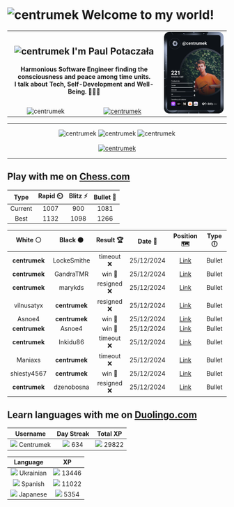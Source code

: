 <h1>
  <img
    src="https://emojis.slackmojis.com/emojis/images/1531849430/4246/blob-sunglasses.gif"
    width="30"
    alt="centrumek"
  />
  Welcome to my world!
</h1>

<table>
  <tbody>
    <tr>
      <td align="center" width="70%" colspan="2">
        <h2>
          <img
            src="https://raw.githubusercontent.com/MartinHeinz/MartinHeinz/master/wave.gif"
            width="30px"
            alt="centrumek"
          />
          I'm Paul Potaczała
        </h2>
        <h4>
          Harmonious Software Engineer finding the consciousness and peace among time units.
          <br/>
          I talk about Tech, Self-Development and Well-Being. 🌿🧘🚀
        </h4>
      </td>
      <td width="30%" rowspan="2">
        <a href="https://app.daily.dev/centrumek">
          <img
            src="./devcard.svg"
            alt="centrumek"
          />
        </a>
      </td>
    </tr>
    <tr align="center">
      <td>
        <img
          src="https://komarev.com/ghpvc/?username=centrumek&label=visitors&color=0e75b6&style=flat"
          alt="centrumek"
        >
      </td>
      <td>
        <a href="https://stackoverflow.com/users/14496012/centrumek">
          <img
            src="https://stackoverflow.com/users/flair/14496012.png?theme=dark"
            alt="centrumek"
          >
        </a>
      </td>
    </tr>
  </tbody>
</table>

---
<div align="center">
  <img 
    src="https://github-readme-stats.vercel.app/api?username=centrumek&show_icons=true&count_private=true&theme=dark&hide_border=true&hide=issues,contribs&bg_color=00000000"
    alt="centrumek"
  />
  <img
    src="https://github-readme-stats.vercel.app/api/top-langs/?username=centrumek&layout=compact&hide_border=true&theme=dark&bg_color=00000000&langs_count=6&exclude_repo=air-statistic-app"
    alt="centrumek"
  />
  <img 
    src="https://github-readme-streak-stats.herokuapp.com?user=centrumek&theme=dark&hide_border=true&background=FFFFFF00"
    alt="centrumek"
  />
  <br/>
  <br/>
  <a href="https://www.buymeacoffee.com/centrumek">
    <img
      src="https://cdn.buymeacoffee.com/buttons/v2/default-orange.png"
      height="50"
      width="210"
      alt="centrumek"
    />
  </a>
</div>

---

## Play with me on [Chess.com](https://www.chess.com/member/centrumek)

<div align="center">
<!--START_SECTION:chessStats-->
<!-- Automatically generated with https://github.com/Balastrong/chess-stats-action -->

| Type | Rapid ⏲️ | Blitz ⚡ | Bullet 🔫 |
|:---:|:---:|:---:|:---:|
| Current | 1007 | 900 | 1081 |
| Best | 1132 | 1098 | 1266 |

| White ⚪ | Black ⚫ | Result 🏆 | Date 📅 | Position 🗺️ | Type 🕕 |
|:---:|:---:|:---:|:---:|:---:|:---:|
| **centrumek** | LockeSmithe | timeout ❌ | 25/12/2024 | <a href="http://www.ee.unb.ca/cgi-bin/tervo/fen.pl?select=8/8/p3k1p1/2p3P1/2P4K/1r6/8/8 w - -">Link</a> | Bullet |
| **centrumek** | GandraTMR | win 🥇 | 25/12/2024 | <a href="http://www.ee.unb.ca/cgi-bin/tervo/fen.pl?select=r3rk2/pppqp1Q1/3p2p1/3P2P1/4P3/8/PBP5/RN2K2R b KQ -">Link</a> | Bullet |
| **centrumek** | marykds | resigned ❌ | 25/12/2024 | <a href="http://www.ee.unb.ca/cgi-bin/tervo/fen.pl?select=r1b1kb1r/pp4pp/2p5/4q1B1/2B5/1P3K2/P1P5/8 w - -">Link</a> | Bullet |
| vilnusatyx | **centrumek** | resigned ❌ | 25/12/2024 | <a href="http://www.ee.unb.ca/cgi-bin/tervo/fen.pl?select=8/ppkb4/8/2pp1p2/3P2p1/2P5/PP2QPPP/R3R1K1 b - -">Link</a> | Bullet |
| Asnoe4 | **centrumek** | win 🥇 | 25/12/2024 | <a href="http://www.ee.unb.ca/cgi-bin/tervo/fen.pl?select=rnb1kbnr/pp4p1/2p1p2p/8/3P4/2P3P1/PP5q/RNBQKB2 w Qkq -">Link</a> | Bullet |
| **centrumek** | Asnoe4 | win 🥇 | 25/12/2024 | <a href="http://www.ee.unb.ca/cgi-bin/tervo/fen.pl?select=r4rk1/p1p2p1p/R1n1bp2/1p2p3/4P3/3P1N2/1PP3PP/3QKB1R b K -">Link</a> | Bullet |
| **centrumek** | Inkidu86 | timeout ❌ | 25/12/2024 | <a href="http://www.ee.unb.ca/cgi-bin/tervo/fen.pl?select=8/8/4p3/2Q5/3p4/4k3/7P/6K1 w - -">Link</a> | Bullet |
| Maniaxs | **centrumek** | timeout ❌ | 25/12/2024 | <a href="http://www.ee.unb.ca/cgi-bin/tervo/fen.pl?select=8/2Q5/P4k1p/4p1p1/6P1/1P5P/2P1K3/8 b - -">Link</a> | Bullet |
| shiesty4567 | **centrumek** | win 🥇 | 25/12/2024 | <a href="http://www.ee.unb.ca/cgi-bin/tervo/fen.pl?select=1r4r1/p7/5K2/3p2n1/6P1/3k4/8/8 w - -">Link</a> | Bullet |
| **centrumek** | dzenobosna | resigned ❌ | 25/12/2024 | <a href="http://www.ee.unb.ca/cgi-bin/tervo/fen.pl?select=8/p4k1p/5p2/n1p5/2P2p2/2r5/1p6/4K3 w - -">Link</a> | Bullet |

<!--END_SECTION:chessStats-->
</div>

## Learn languages with me on [Duolingo.com](https://www.duolingo.com/profile/Centrumek)

<div align="center">
<!--START_SECTION:duolingoStats-->
<!-- Automatically generated with https://github.com/centrumek/duolingo-readme-stats-->

| Username | Day Streak | Total XP |
|:---:|:---:|:---:|
| <img src="https://raw.githubusercontent.com/centrumek/duolingo-readme-stats/main/assets/duolingo.png" height="12"> Centrumek | <img src="https://raw.githubusercontent.com/centrumek/duolingo-readme-stats/main/assets/streakinactive.svg" height="12"> 634 | <img src="https://raw.githubusercontent.com/centrumek/duolingo-readme-stats/main/assets/xp.svg" height="12"> 29822 | <img src="https://raw.githubusercontent.com/centrumek/duolingo-readme-stats/main/assets/xp.svg" height="12"> 0 |

| Language | XP |
|:---:|:---:|
| <img src="https://raw.githubusercontent.com/centrumek/duolingo-readme-stats/main/assets/langs/ukrainian.svg" height="12"> Ukrainian | <img src="https://raw.githubusercontent.com/centrumek/duolingo-readme-stats/main/assets/xp.svg" height="12"> 13446 |
| <img src="https://raw.githubusercontent.com/centrumek/duolingo-readme-stats/main/assets/langs/spanish.svg" height="12"> Spanish | <img src="https://raw.githubusercontent.com/centrumek/duolingo-readme-stats/main/assets/xp.svg" height="12"> 11022 |
| <img src="https://raw.githubusercontent.com/centrumek/duolingo-readme-stats/main/assets/langs/japanese.svg" height="12"> Japanese | <img src="https://raw.githubusercontent.com/centrumek/duolingo-readme-stats/main/assets/xp.svg" height="12"> 5354 |

<!--END_SECTION:duolingoStats-->
</div>
<!--
**centrumek/centrumek** is a ✨ _special_ ✨ repository because its `README.md` (this file) appears on your GitHub profile.

Here are some ideas to get you started:

- 🔭 I’m currently working on ...
- 🌱 I’m currently learning ...
- 👯 I’m looking to collaborate on ...
- 🤔 I’m looking for help with ...
- 💬 Ask me about ...
- 📫 How to reach me: ...
- 😄 Pronouns: ...
- ⚡ Fun fact: ...
-->
